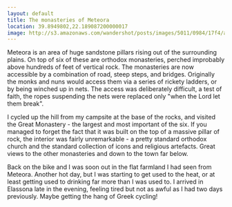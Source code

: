 ```yaml
---
layout: default
title: The monasteries of Meteora
location: 39.8949802,22.189087200000017
image: http://s3.amazonaws.com/wandershot/posts/images/5011/0984/17f4/ac00/0200/0042/original/7-23.jpg?1343293828
---
```

Meteora is an area of huge sandstone pillars rising out of the surrounding plains. On top of six of these are orthodox monasteries, perched improbably above hundreds of feet of vertical rock. The monasteries are now accessible by a combination of road, steep steps, and bridges. Originally the monks and nuns would access them via a series of rickety ladders, or by being winched up in nets. The access was deliberately difficult, a test of faith, the ropes suspending the nets were replaced only "when the Lord let them break".

I cycled up the hill from my campsite at the base of the rocks, and visited the Great Monastery - the largest and most important of the six. If you managed to forget the fact that it was built on the top of a massive pillar of rock, the interior was fairly unremarkable - a pretty standard orthodox church and the standard collection of icons and religious artefacts. Great views to the other monasteries and down to the town far below.

Back on the bike and I was soon out in the flat farmland I had seen from Meteora. Another hot day, but I was starting to get used to the heat, or at least getting used to drinking far more than I was used to. I arrived in Elassona late in the evening, feeling tired but not as awful as I had two days previously. Maybe getting the hang of Greek cycling!
